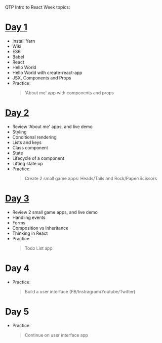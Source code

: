 QTP Intro to React Week topics:

# [Day 1](./Day1)

- Install Yarn
- Wiki
- ES6
- Babel
- React
- Hello World
- Hello World with create-react-app
- JSX, Components and Props
- Practice:
  >'About me' app with components and props

# [Day 2](./Day2)

- Review 'About me' apps, and live demo
- Styling
- Conditional rendering
- Lists and keys
- Class component
- State
- Lifecycle of a component
- Lifting state up
- Practice:
  > Create 2 small game apps: Heads/Tails and Rock/Paper/Scissors

# [Day 3](./Day3)

- Review 2 small game apps, and live demo
- Handling events
- Forms
- Composition vs Inheritance
- Thinking in React
- Practice:
  > Todo List app

# Day 4

- Practice:
  > Build a user interface (FB/Instragram/Youtube/Twitter)

# Day 5

- Practice:
  > Continue on user interface app
